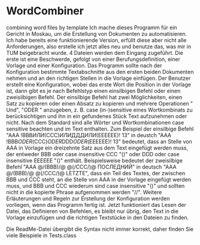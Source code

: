 # WordCombiner
combining word files by template
Ich mache dieses Programm für ein Gericht in Moskau, um die Erstellung von Dokumenten zu automatisieren. Ich habe bereits eine funktionierende Version, erfüllt diese aber nicht alle Anforderungen, also erstelle ich jetzt alles neu und benutze das, was mir in TUM beigebracht wurde. 
4 Dateien werden dem Eingang zugeführt. Die erste ist eine Beschwerde, gefolgt von einer Berufungsdefinition, einer Vorlage und einer Konfiguration. Das Programm sollte nach der Konfiguration bestimmte Textabschnitte aus den ersten beiden Dokumenten nehmen und an den richtigen Stellen in die Vorlage einfügen. Der Benutzer erstellt eine Konfiguration, wobei das erste Wort die Position in der Vorlage ist, dann gibt es je nach Befehlstyp einen einsilbigen Befehl oder einen zweisilbigen Befehl. Der einsilbige Befehl hat zwei Möglichkeiten, einen Satz zu kopieren oder einen Absatz zu kopieren und mehrere Operationen " Und", "ODER " anzugeben, z. B. case (in-)sensitive eines Wortkombinats zu berücksichtigen und ihn in ein gefundenes Stück Text aufzunehmen oder nicht. Nach dem Standard sind alle Wörter und Wortkombinationen case sensitive beachten und im Text enthalten. Zum Beispiel der einsilbige Befehl "AAA !BBB*ИЛИ*(ССС)*ИЛИ*ДДД*ИЛИ*(ЕЕЕЕЕЕ)! 13" in deustch "AAA !BBB*ODER*(ССС)*ODER*DDD*ODER*(ЕЕЕЕЕЕ)! 13" bedeutet, dass an Stelle von AAA in Vorlage ein dreizehnte Satz aus dem Text eingefügt werden muss, der entweder BBB oder case insensitive CCC "()" oder DDD oder case insensitive EEEEEE "()" enthält. 
Beispielsweise bedeutet der zweisilbige Befehl "AAA @/(BBB)/@ @(/CCC/)@ ПОСЛЕДНИЙ" in deutsch "AAA @/(BBB)/@ @(/CCC/)@ LETZTE", dass ein Teil des Textes, der zwischen BBB und CCC steht, an die Stelle von AAA in der Vorlage eingefügt werden muss, und BBB und CCC wiederum sind case insensitive "()" und sollten nicht in die kopierte Phrase aufgenommen werden "//". 
Weitere Erläuterungen und Regeln zur Erstellung der Konfiguration werden vorliegen, wenn das Programm fertig ist. Jetzt funktioniert das Lesen der Datei, das Definieren von Befehlen, es bleibt nur übrig, den Text in die Vorlage einzufügen und die richtigen Textstücke in den Dateien zu finden.

Die ReadMe-Datei übergibt die Syntax nicht immer korrekt, daher finden Sie viele Beispiele in Tests.class
